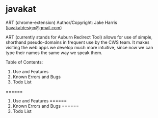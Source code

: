 javakat
=======

ART (chrome-extension)
Author/Copyright: Jake Harris (javakatdesign@gmail.com)

ART (currently stands for Auburn Redirect Tool) allows for use of simple, shorthand pseudo-domains in frequent
use by the CWS team. It makes visiting the web apps we develop much more intuitive, since now we can type their
names the same way we speak them.

Table of Contents:
1. Use and Features
2. Known Errors and Bugs
3. Todo List


======
1. Use and Features
======
2. Known Errors and Bugs
======
3. Todo List
